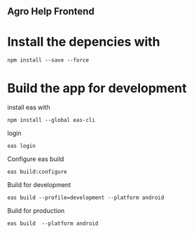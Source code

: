 ## Agro Help Frontend

# Install the depencies with
```
npm install --save --force
```


# Build the app for development

install eas with 
```
npm install --global eas-cli
```

login
```
eas login
```

Configure eas build
```
eas build:configure
```

Build for development
```
eas build --profile=development --platform android
```

Build for production
```
eas build  --platform android
```
